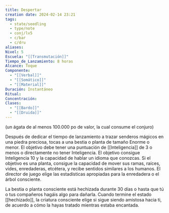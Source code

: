 ```yaml
---
title: Despertar
creation date: 2024-02-14 23:21
tags:
  - state/seedling
  - type/note
  - conj/lv5
  - c/bar
  - c/dru
aliases: 
Nivel: 5
Escuela: "[[Transmutación]]"
Tiempo_de_Lanzamiento: 8 horas
Alcance: Toque
Componente:
  - "[[Verbal]]"
  - "[[Somático]]"
  - "[[Material]]"
Duración: Instantáneo
Ritual: 
Concentración: 
Clases:
  - "[[Bardo]]"
  - "[[Druida]]"
---
```

(un ágata de al menos 100.000 po de valor, la cual consume el conjuro)

Después de dedicar el tiempo de lanzamiento a trazar senderos mágicos en una piedra preciosa, tocas a una bestia o planta de tamaño Enorme o menor. El objetivo debe tener una puntuación de [[Inteligencia]] de 3 o menos o directamente no tener Inteligencia. El objetivo consigue Inteligencia 10 y la capacidad de hablar un idioma que conozcas. Si el objetivo es una planta, consigue la capacidad de mover sus ramas, raíces, vides, enredaderas, etcétera, y recibe sentidos similares a los humanos. El director de juego elige las estadísticas apropiadas para la enredadera o el árbol consciente.

La bestia o planta consciente está hechizada durante 30 días o hasta que tú o tus compañeros hagáis algo para dañarla. Cuando termine el estado [[hechizado]], la criatura consciente elige si sigue siendo amistosa hacia ti, de acuerdo a cómo la hayas tratado mientras estaba encantada.